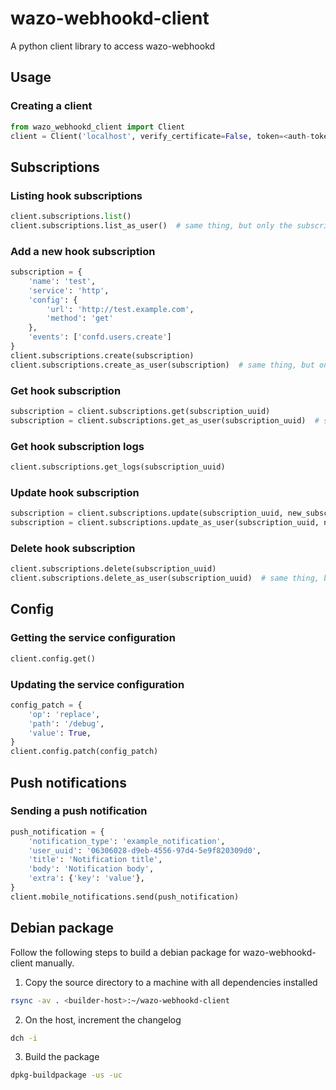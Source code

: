 # wazo-webhookd-client

A python client library to access wazo-webhookd

## Usage

### Creating a client

```python
from wazo_webhookd_client import Client
client = Client('localhost', verify_certificate=False, token=<auth-token>)
```

## Subscriptions

### Listing hook subscriptions

```python
client.subscriptions.list()
client.subscriptions.list_as_user()  # same thing, but only the subscriptions regarding the user making the request are considered
```

### Add a new hook subscription

```python
subscription = {
    'name': 'test',
    'service': 'http',
    'config': {
        'url': 'http://test.example.com',
        'method': 'get'
    },
    'events': ['confd.users.create']
}
client.subscriptions.create(subscription)
client.subscriptions.create_as_user(subscription)  # same thing, but only the events regarding the user making the request are considered
```

### Get hook subscription

```python
subscription = client.subscriptions.get(subscription_uuid)
subscription = client.subscriptions.get_as_user(subscription_uuid)  # same thing, but only the subscriptions regarding the user making the request are considered
```

### Get hook subscription logs

```python
client.subscriptions.get_logs(subscription_uuid)
```

### Update hook subscription

```python
subscription = client.subscriptions.update(subscription_uuid, new_subscription)
subscription = client.subscriptions.update_as_user(subscription_uuid, new_subscription)  # same thing, but only the subscriptions regarding the user making the request are considered

```

### Delete hook subscription

```python
client.subscriptions.delete(subscription_uuid)
client.subscriptions.delete_as_user(subscription_uuid)  # same thing, but only the subscriptions regarding the user making the request are considered
```

## Config

### Getting the service configuration

```python
client.config.get()
```

### Updating the service configuration

```python
config_patch = {
    'op': 'replace',
    'path': '/debug',
    'value': True,
}
client.config.patch(config_patch)
```

## Push notifications

### Sending a push notification

```python
push_notification = {
    'notification_type': 'example_notification',
    'user_uuid': '06306028-d9eb-4556-97d4-5e9f820309d0',
    'title': 'Notification title',
    'body': 'Notification body',
    'extra': {'key': 'value'},
}
client.mobile_notifications.send(push_notification)
```


## Debian package

Follow the following steps to build a debian package for wazo-webhookd-client manually.

1. Copy the source directory to a machine with all dependencies installed

```sh
rsync -av . <builder-host>:~/wazo-webhookd-client
```

2. On the host, increment the changelog

```sh
dch -i
```

3. Build the package

```sh
dpkg-buildpackage -us -uc
```
